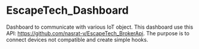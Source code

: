 # EscapeTech_Dashboard
Dashboard to communicate with various IoT object.
This dashboard use this API: https://github.com/nasrat-v/EscapeTech_BrokerApi.
The purpose is to connect devices not compatible and create simple hooks.
